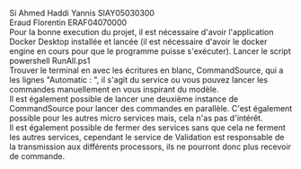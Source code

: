 ﻿Si Ahmed Haddi Yannis SIAY05030300  
Eraud Florentin ERAF04070000  
Pour la bonne execution du projet, il est nécessaire d'avoir l'application Docker Desktop installée et lancée (il est nécessaire d'avoir le docker engine en cours pour que le programme puisse s'exécuter).
Lancer le script powershell RunAll.ps1  
Trouver le terminal en avec les écritures en blanc, CommandSource, qui a les lignes "Automatic : ", il s'agit du service ou vous pouvez lancer les commandes manuellement en vous inspirant du modèle.  
Il est également possible de lancer une deuxième instance de CommandSource pour lancer des commandes en parallèle.  C'est également possible pour les autres micro services mais, cela n'as pas d'intérêt.  
Il est également possible de fermer des services sans que cela ne ferment les autres services, cependant le service de Validation est responsable de la transmission aux différents processors, ils ne pourront donc plus recevoir de commande.  

